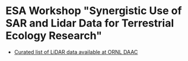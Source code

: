 # ESA Workshop "Synergistic Use of SAR and Lidar Data for Terrestrial Ecology Research"
 - [Curated list of LiDAR data available at ORNL DAAC](lidar-ornl-daac.md)
